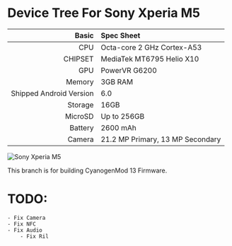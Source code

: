 Device Tree For Sony Xperia M5
===================================== 

Basic   | Spec Sheet
-------:|:-------------------------
CPU     | Octa-core 2 GHz Cortex-A53
CHIPSET | MediaTek MT6795 Helio X10
GPU     | PowerVR G6200
Memory  | 3GB RAM
Shipped Android Version | 6.0
Storage | 16GB
MicroSD | Up to 256GB
Battery | 2600 mAh
Camera  | 21.2 MP Primary, 13 MP Secondary


![Sony Xperia M5](http://cdn2.gsmarena.com/vv/pics/sony/sony-xperia-m5-2.jpg "Sony Xperia M5")

This branch is for building CyanogenMod 13 Firmware.

TODO:
=======

	- Fix Camera
	- Fix NFC
	- Fix Audio
        - Fix Ril

